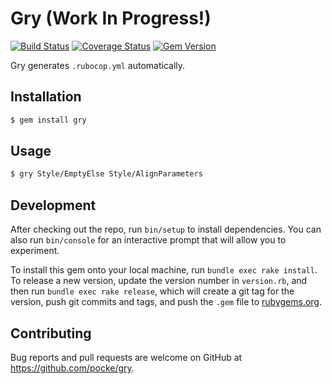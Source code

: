# Gry (Work In Progress!)

[![Build Status](https://travis-ci.org/pocke/gry.svg?branch=master)](https://travis-ci.org/pocke/gry)
[![Coverage Status](https://coveralls.io/repos/github/pocke/gry/badge.svg?branch=master)](https://coveralls.io/github/pocke/gry?branch=master)
[![Gem Version](https://badge.fury.io/rb/gry.svg)](https://badge.fury.io/rb/gry)

Gry generates `.rubocop.yml` automatically.

## Installation

```sh
$ gem install gry
```

## Usage

```sh
$ gry Style/EmptyElse Style/AlignParameters
```

## Development

After checking out the repo, run `bin/setup` to install dependencies. You can also run `bin/console` for an interactive prompt that will allow you to experiment.

To install this gem onto your local machine, run `bundle exec rake install`. To release a new version, update the version number in `version.rb`, and then run `bundle exec rake release`, which will create a git tag for the version, push git commits and tags, and push the `.gem` file to [rubygems.org](https://rubygems.org).

## Contributing

Bug reports and pull requests are welcome on GitHub at https://github.com/pocke/gry.

